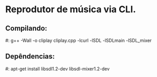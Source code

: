
<h1>Reprodutor de música via CLI.</h1>

<h2>Compilando: </h2>#: g++ -Wall -o cliplay cliplay.cpp -lcurl -lSDL -lSDLmain -lSDL_mixer

<h2>Depêndencias:</h2> #: apt-get install libsdl1.2-dev libsdl-mixer1.2-dev
